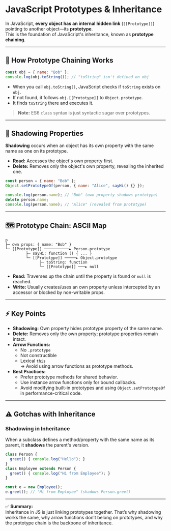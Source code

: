 # JavaScript Prototypes & Inheritance

In JavaScript, **every object has an internal hidden link** (`[[Prototype]]`) pointing to another object—its **prototype**.  
This is the foundation of JavaScript's inheritance, known as **prototype chaining**.

---

## 🔗 How Prototype Chaining Works

```js
const obj = { name: "Bob" };
console.log(obj.toString()); // "toString" isn't defined on obj
```

- When you call `obj.toString()`, JavaScript checks if `toString` exists on `obj`.
- If not found, it follows `obj.[[Prototype]]` to `Object.prototype`.
- It finds `toString` there and executes it.

> **Note:** ES6 `class` syntax is just syntactic sugar over prototypes.

---

## 🧩 Shadowing Properties

**Shadowing** occurs when an object has its own property with the same name as one on its prototype.

- **Read:** Accesses the object's own property first.
- **Delete:** Removes only the object's own property, revealing the inherited one.

```js
const person = { name: "Bob" };
Object.setPrototypeOf(person, { name: "Alice", sayHi() {} });

console.log(person.name); // "Bob" (own property shadows prototype)
delete person.name;
console.log(person.name); // "Alice" (revealed from prototype)
```

---

## 🗺️ Prototype Chain: ASCII Map

```
p
├─ own props: { name: "Bob" }
└─ [[Prototype]] ───────────► Person.prototype
         ├─ sayHi: function () { ... }
         └─ [[Prototype]] ─────► Object.prototype
               ├─ toString: function
               └─ [[Prototype]] ───► null
```

- **Read:** Traverses up the chain until the property is found or `null` is reached.
- **Write:** Usually creates/uses an own property unless intercepted by an accessor or blocked by non-writable props.

---

## ⚡️ Key Points

- **Shadowing:** Own property hides prototype property of the same name.
- **Delete:** Removes only the own property; prototype properties remain intact.
- **Arrow Functions:**  
  - No `.prototype`
  - Not constructible
  - Lexical `this`  
  → Avoid using arrow functions as prototype methods.
- **Best Practices:**  
  - Prefer prototype methods for shared behavior.
  - Use instance arrow functions only for bound callbacks.
  - Avoid modifying built-in prototypes and using `Object.setPrototypeOf` in performance-critical code.

---

## ⚠️ Gotchas with Inheritance

### Shadowing in Inheritance

When a subclass defines a method/property with the same name as its parent, it **shadows** the parent's version.

```js
class Person {
  greet() { console.log("Hello"); }
}
class Employee extends Person {
  greet() { console.log("Hi from Employee"); }
}

const e = new Employee();
e.greet(); // "Hi from Employee" (shadows Person.greet)
```

---

✅ **Summary:**  
Inheritance in JS is just linking prototypes together. That’s why shadowing works the same, why arrow functions don’t belong on prototypes, and why the prototype chain is the backbone of inheritance.